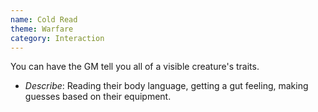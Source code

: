```yaml
---
name: Cold Read
theme: Warfare
category: Interaction
---
```


You can have the GM tell you all of a visible creature's traits. 

* *Describe*: Reading their body language, getting a gut feeling, making guesses based on their equipment.